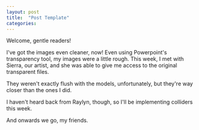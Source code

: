 ```yaml
---
layout: post
title:  "Post Template"
categories:
---
```

Welcome, gentle readers!

I've got the images even cleaner, now! Even using Powerpoint's transparency tool, my images were a little rough. This week, I met with Sierra, our artist, and she was able to give me access to the original transparent files. 

They weren't exactly flush with the models, unfortunately, but they're way closer than the ones I did.

I haven't heard back from Raylyn, though, so I'll be implementing colliders this week.

And onwards we go, my friends.
